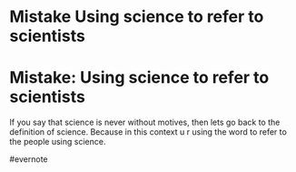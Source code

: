 # Mistake Using science to refer to scientists

# Mistake: Using science to refer to scientists

If you say that science is never without motives, then lets go back to the definition of science. Because in this context u r using the word to refer to the people using science.

\#evernote


